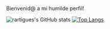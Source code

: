 <!--## No vean mi codigo horrible pls :sob:-->


Bienvenid@ a mi humilde perfil!

![rartigues's GitHub stats](https://github.rartigues.com/?username=rartigues&count-private=true&theme=transparent&show_icons=true)
[![Top Langs](https://github-readme-stats.vercel.app/api/top-langs/?username=rartigues&layout=compact&theme=transparent)](https://github.com/anuraghazra/github-readme-stats)


<!--

**rartigues/rartigues** is a ✨ _special_ ✨ repository because its `README.md` (this file) appears on your GitHub profile.

Here are some ideas to get you started:

- 🔭 I’m currently working on ...
- 🌱 I’m currently learning ...
- 👯 I’m looking to collaborate on ...
- 🤔 I’m looking for help with ...
- 💬 Ask me about ...
- 📫 How to reach me: ...
- 😄 Pronouns: ...
- ⚡ Fun fact: ...

